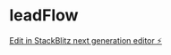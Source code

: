 # leadFlow

[Edit in StackBlitz next generation editor ⚡️](https://stackblitz.com/~/github.com/Tomeksy/leadFlow)